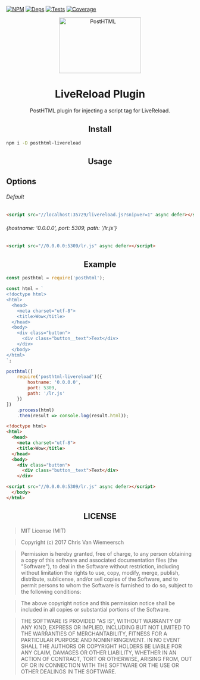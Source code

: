 [![NPM][npm]][npm-url]
[![Deps][deps]][deps-url]
[![Tests][travis]][travis-url]
[![Coverage][cover]][cover-url]

<div align="center">
  <img width="220" height="150" title="PostHTML" src="http://posthtml.github.io/posthtml/logo.svg">
  <h1>LiveReload Plugin</h1>
  <p>PostHTML plugin for injecting a script tag for LiveReload.</p>
</div>

<h2 align="center">Install</h2>

```bash
npm i -D posthtml-livereload
```

<h2 align="center">Usage</h2>

## Options

###### Default
```html
<script src="//localhost:35729/livereload.js?snipver=1" async defer></script>
```

###### {hostname: '0.0.0.0', port: 5309, path: '/lr.js'}
```html
<script src="//0.0.0.0:5309/lr.js" async defer></script>
```

<h2 align="center">Example</h2>

```js
const posthtml = require('posthtml');

const html = `
<!doctype html>
<html>
  <head>
    <meta charset="utf-8">
    <title>Wow</title>
  </head>
  <body>
    <div class="button">
      <div class="button__text">Text</div>
    </div>
  </body>
</html>
`;

posthtml([
    require('posthtml-livereload')({
        hostname: '0.0.0.0',
        port: 5309,
        path: '/lr.js'
    })
])
    .process(html)
    .then(result => console.log(result.html));
```

```html
<!doctype html>
<html>
  <head>
    <meta charset="utf-8">
    <title>Wow</title>
  </head>
  <body>
    <div class="button">
      <div class="button__text">Text</div>
    </div>

<script src="//0.0.0.0:5309/lr.js" async defer></script>
  </body>
</html>
```

<h2 align="center">LICENSE</h2>

> MIT License (MIT)

> Copyright (c) 2017 Chris Van Wiemeersch

> Permission is hereby granted, free of charge, to any person obtaining a copy
of this software and associated documentation files (the "Software"), to deal
in the Software without restriction, including without limitation the rights
to use, copy, modify, merge, publish, distribute, sublicense, and/or sell
copies of the Software, and to permit persons to whom the Software is
furnished to do so, subject to the following conditions:

> The above copyright notice and this permission notice shall be included in all
copies or substantial portions of the Software.

> THE SOFTWARE IS PROVIDED "AS IS", WITHOUT WARRANTY OF ANY KIND, EXPRESS OR
IMPLIED, INCLUDING BUT NOT LIMITED TO THE WARRANTIES OF MERCHANTABILITY,
FITNESS FOR A PARTICULAR PURPOSE AND NONINFRINGEMENT. IN NO EVENT SHALL THE
AUTHORS OR COPYRIGHT HOLDERS BE LIABLE FOR ANY CLAIM, DAMAGES OR OTHER
LIABILITY, WHETHER IN AN ACTION OF CONTRACT, TORT OR OTHERWISE, ARISING FROM,
OUT OF OR IN CONNECTION WITH THE SOFTWARE OR THE USE OR OTHER DEALINGS IN THE
SOFTWARE.

[npm]: https://img.shields.io/npm/v/posthtml-livereload.svg
[npm-url]: https://npmjs.com/package/posthtml-livereload

[deps]: https://david-dm.org/posthtml/posthtml-livereload.svg
[deps-url]: https://david-dm.org/posthtml/posthtml-livereload

[travis]: http://img.shields.io/travis/posthtml/posthtml-livereload.svg
[travis-url]: https://travis-ci.org/posthtml/posthtml-livereload

[cover]: https://coveralls.io/repos/github/posthtml/posthtml-livereload/badge.svg?branch=master
[cover-url]: https://coveralls.io/github/posthtml/posthtml-livereload?branch=master
